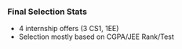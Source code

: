 ### Final Selection Stats

- 4 internship offers (3 CS1, 1EE)
- Selection mostly based on CGPA/JEE Rank/Test